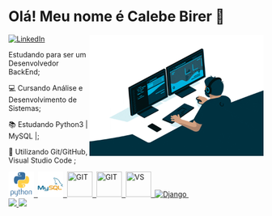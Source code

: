 # Olá! Meu nome é Calebe Birer 👾

<img src = ".github\banner.gif" width = "344px" height = "240" align = "right">

<div id="badges">
  <a href = "https://www.linkedin.com/in/calebe-birer/">
    <img src="https://img.shields.io/badge/LinkedIn-blue?style=for-the-badge&logo=linkedin&logoColor=white" alt="LinkedIn"/>
  </a>
</div>

Estudando para ser um Desenvolvedor BackEnd;

💻 Cursando Análise e Desenvolvimento de Sistemas;

📚 Estudando Python3 | MySQL |;

🧰 Utilizando Git/GitHub, Visual Studio Code ;

<div>
<a href = "https://github.com/CalebeMito">
  <img src="https://raw.githubusercontent.com/devicons/devicon/master/icons/python/python-original-wordmark.svg"
  alt="Python" width="50" height="50"/>&nbsp;
   </a>
  
<a href = "https://github.com/CalebeMito">
  <img src="https://raw.githubusercontent.com/devicons/devicon/master/icons/mysql/mysql-original-wordmark.svg"
  title="MySQL" alt="MySQL" width="50" height="50"/>&nbsp;
   </a>

<a href = "https://github.com/CalebeMito">
<img src="https://raw.githubusercontent.com/devicons/devicon/master/icons/mysql/mysql-original-wordmark.svg](https://user-images.githubusercontent.com/25181517/192108372-f71d70ac-7ae6-4c0d-8395-51d8870c2ef0.png)"
  title="GIT" width="50" height="50"/>&nbsp;
   </a>

<a href = "https://github.com/CalebeMito">
<img src="https://raw.githubusercontent.com/devicons/devicon/master/icons/mysql/mysql-original-wordmark.svg](https://user-images.githubusercontent.com/25181517/192108372-f71d70ac-7ae6-4c0d-8395-51d8870c2ef0.png"
  title="GIT" width="50" height="50"/>&nbsp;
   </a>
<a href = "https://github.com/CalebeMito">
<img src="https://user-images.githubusercontent.com/25181517/192108891-d86b6220-e232-423a-bf5f-90903e6887c3.png"
  title="VS" width="50" height="50"/>&nbsp;
   </a>

<a href = "https://github.com/CalebeMito">
  <img src="https://github.com/marwin1991/profile-technology-icons/assets/62091613/9bf5650b-e534-4eae-8a26-8379d076f3b4"
  alt="Django" width="50" height="50"/>&nbsp;
   </a>

</div>


<div align = "left">
<a href = "https://github.com/CalebeMito">
  <img height = "180em" src="https://github-readme-stats.vercel.app/api/top-langs/?username=CalebeMito&show_icons=true&theme=tokyonight&count_private=true"/>
</a>
<a href = "https://github.com/CalebeMito">
  <img height = "180em" src="https://github-readme-stats.vercel.app/api?username=CalebeMito&show_icons=true&show_icons=true&theme=tokyonight&count_private=true" />
</a>
</div>
